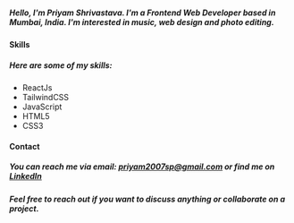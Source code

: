 ##### Hello, I'm Priyam Shrivastava. I'm a Frontend Web Developer based in Mumbai, India. I'm interested in music, web design and photo editing.

#### Skills

##### Here are some of my skills:

- ReactJs
- TailwindCSS
- JavaScript
- HTML5
- CSS3

#### Contact

##### You can reach me via email: priyam2007sp@gmail.com  or find me on [LinkedIn](https://www.linkedin.com/in/shrivastavpriyam/)

##### Feel free to reach out if you want to discuss anything or collaborate on a project.
